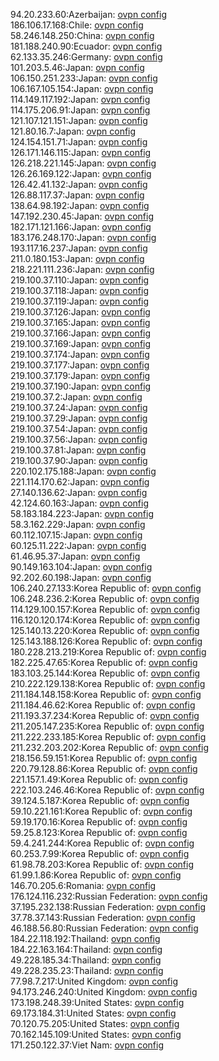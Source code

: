 94.20.233.60:Azerbaijan: [ovpn config](vpn/94_20_233_60.ovpn)  
186.106.17.168:Chile: [ovpn config](vpn/186_106_17_168.ovpn)  
58.246.148.250:China: [ovpn config](vpn/58_246_148_250.ovpn)  
181.188.240.90:Ecuador: [ovpn config](vpn/181_188_240_90.ovpn)  
62.133.35.246:Germany: [ovpn config](vpn/62_133_35_246.ovpn)  
101.203.5.46:Japan: [ovpn config](vpn/101_203_5_46.ovpn)  
106.150.251.233:Japan: [ovpn config](vpn/106_150_251_233.ovpn)  
106.167.105.154:Japan: [ovpn config](vpn/106_167_105_154.ovpn)  
114.149.117.192:Japan: [ovpn config](vpn/114_149_117_192.ovpn)  
114.175.206.91:Japan: [ovpn config](vpn/114_175_206_91.ovpn)  
121.107.121.151:Japan: [ovpn config](vpn/121_107_121_151.ovpn)  
121.80.16.7:Japan: [ovpn config](vpn/121_80_16_7.ovpn)  
124.154.151.71:Japan: [ovpn config](vpn/124_154_151_71.ovpn)  
126.171.146.115:Japan: [ovpn config](vpn/126_171_146_115.ovpn)  
126.218.221.145:Japan: [ovpn config](vpn/126_218_221_145.ovpn)  
126.26.169.122:Japan: [ovpn config](vpn/126_26_169_122.ovpn)  
126.42.41.132:Japan: [ovpn config](vpn/126_42_41_132.ovpn)  
126.88.117.37:Japan: [ovpn config](vpn/126_88_117_37.ovpn)  
138.64.98.192:Japan: [ovpn config](vpn/138_64_98_192.ovpn)  
147.192.230.45:Japan: [ovpn config](vpn/147_192_230_45.ovpn)  
182.171.121.166:Japan: [ovpn config](vpn/182_171_121_166.ovpn)  
183.176.248.170:Japan: [ovpn config](vpn/183_176_248_170.ovpn)  
193.117.16.237:Japan: [ovpn config](vpn/193_117_16_237.ovpn)  
211.0.180.153:Japan: [ovpn config](vpn/211_0_180_153.ovpn)  
218.221.111.236:Japan: [ovpn config](vpn/218_221_111_236.ovpn)  
219.100.37.110:Japan: [ovpn config](vpn/219_100_37_110.ovpn)  
219.100.37.118:Japan: [ovpn config](vpn/219_100_37_118.ovpn)  
219.100.37.119:Japan: [ovpn config](vpn/219_100_37_119.ovpn)  
219.100.37.126:Japan: [ovpn config](vpn/219_100_37_126.ovpn)  
219.100.37.165:Japan: [ovpn config](vpn/219_100_37_165.ovpn)  
219.100.37.166:Japan: [ovpn config](vpn/219_100_37_166.ovpn)  
219.100.37.169:Japan: [ovpn config](vpn/219_100_37_169.ovpn)  
219.100.37.174:Japan: [ovpn config](vpn/219_100_37_174.ovpn)  
219.100.37.177:Japan: [ovpn config](vpn/219_100_37_177.ovpn)  
219.100.37.179:Japan: [ovpn config](vpn/219_100_37_179.ovpn)  
219.100.37.190:Japan: [ovpn config](vpn/219_100_37_190.ovpn)  
219.100.37.2:Japan: [ovpn config](vpn/219_100_37_2.ovpn)  
219.100.37.24:Japan: [ovpn config](vpn/219_100_37_24.ovpn)  
219.100.37.29:Japan: [ovpn config](vpn/219_100_37_29.ovpn)  
219.100.37.54:Japan: [ovpn config](vpn/219_100_37_54.ovpn)  
219.100.37.56:Japan: [ovpn config](vpn/219_100_37_56.ovpn)  
219.100.37.81:Japan: [ovpn config](vpn/219_100_37_81.ovpn)  
219.100.37.90:Japan: [ovpn config](vpn/219_100_37_90.ovpn)  
220.102.175.188:Japan: [ovpn config](vpn/220_102_175_188.ovpn)  
221.114.170.62:Japan: [ovpn config](vpn/221_114_170_62.ovpn)  
27.140.136.62:Japan: [ovpn config](vpn/27_140_136_62.ovpn)  
42.124.60.163:Japan: [ovpn config](vpn/42_124_60_163.ovpn)  
58.183.184.223:Japan: [ovpn config](vpn/58_183_184_223.ovpn)  
58.3.162.229:Japan: [ovpn config](vpn/58_3_162_229.ovpn)  
60.112.107.15:Japan: [ovpn config](vpn/60_112_107_15.ovpn)  
60.125.11.222:Japan: [ovpn config](vpn/60_125_11_222.ovpn)  
61.46.95.37:Japan: [ovpn config](vpn/61_46_95_37.ovpn)  
90.149.163.104:Japan: [ovpn config](vpn/90_149_163_104.ovpn)  
92.202.60.198:Japan: [ovpn config](vpn/92_202_60_198.ovpn)  
106.240.27.133:Korea Republic of: [ovpn config](vpn/106_240_27_133.ovpn)  
106.248.236.2:Korea Republic of: [ovpn config](vpn/106_248_236_2.ovpn)  
114.129.100.157:Korea Republic of: [ovpn config](vpn/114_129_100_157.ovpn)  
116.120.120.174:Korea Republic of: [ovpn config](vpn/116_120_120_174.ovpn)  
125.140.13.220:Korea Republic of: [ovpn config](vpn/125_140_13_220.ovpn)  
125.143.188.126:Korea Republic of: [ovpn config](vpn/125_143_188_126.ovpn)  
180.228.213.219:Korea Republic of: [ovpn config](vpn/180_228_213_219.ovpn)  
182.225.47.65:Korea Republic of: [ovpn config](vpn/182_225_47_65.ovpn)  
183.103.25.144:Korea Republic of: [ovpn config](vpn/183_103_25_144.ovpn)  
210.222.129.138:Korea Republic of: [ovpn config](vpn/210_222_129_138.ovpn)  
211.184.148.158:Korea Republic of: [ovpn config](vpn/211_184_148_158.ovpn)  
211.184.46.62:Korea Republic of: [ovpn config](vpn/211_184_46_62.ovpn)  
211.193.37.234:Korea Republic of: [ovpn config](vpn/211_193_37_234.ovpn)  
211.205.147.235:Korea Republic of: [ovpn config](vpn/211_205_147_235.ovpn)  
211.222.233.185:Korea Republic of: [ovpn config](vpn/211_222_233_185.ovpn)  
211.232.203.202:Korea Republic of: [ovpn config](vpn/211_232_203_202.ovpn)  
218.156.59.151:Korea Republic of: [ovpn config](vpn/218_156_59_151.ovpn)  
220.79.128.86:Korea Republic of: [ovpn config](vpn/220_79_128_86.ovpn)  
221.157.1.49:Korea Republic of: [ovpn config](vpn/221_157_1_49.ovpn)  
222.103.246.46:Korea Republic of: [ovpn config](vpn/222_103_246_46.ovpn)  
39.124.5.187:Korea Republic of: [ovpn config](vpn/39_124_5_187.ovpn)  
59.10.221.161:Korea Republic of: [ovpn config](vpn/59_10_221_161.ovpn)  
59.19.170.16:Korea Republic of: [ovpn config](vpn/59_19_170_16.ovpn)  
59.25.8.123:Korea Republic of: [ovpn config](vpn/59_25_8_123.ovpn)  
59.4.241.244:Korea Republic of: [ovpn config](vpn/59_4_241_244.ovpn)  
60.253.7.99:Korea Republic of: [ovpn config](vpn/60_253_7_99.ovpn)  
61.98.78.203:Korea Republic of: [ovpn config](vpn/61_98_78_203.ovpn)  
61.99.1.86:Korea Republic of: [ovpn config](vpn/61_99_1_86.ovpn)  
146.70.205.6:Romania: [ovpn config](vpn/146_70_205_6.ovpn)  
176.124.116.232:Russian Federation: [ovpn config](vpn/176_124_116_232.ovpn)  
37.195.232.138:Russian Federation: [ovpn config](vpn/37_195_232_138.ovpn)  
37.78.37.143:Russian Federation: [ovpn config](vpn/37_78_37_143.ovpn)  
46.188.56.80:Russian Federation: [ovpn config](vpn/46_188_56_80.ovpn)  
184.22.118.192:Thailand: [ovpn config](vpn/184_22_118_192.ovpn)  
184.22.163.164:Thailand: [ovpn config](vpn/184_22_163_164.ovpn)  
49.228.185.34:Thailand: [ovpn config](vpn/49_228_185_34.ovpn)  
49.228.235.23:Thailand: [ovpn config](vpn/49_228_235_23.ovpn)  
77.98.7.217:United Kingdom: [ovpn config](vpn/77_98_7_217.ovpn)  
94.173.246.240:United Kingdom: [ovpn config](vpn/94_173_246_240.ovpn)  
173.198.248.39:United States: [ovpn config](vpn/173_198_248_39.ovpn)  
69.173.184.31:United States: [ovpn config](vpn/69_173_184_31.ovpn)  
70.120.75.205:United States: [ovpn config](vpn/70_120_75_205.ovpn)  
70.162.145.109:United States: [ovpn config](vpn/70_162_145_109.ovpn)  
171.250.122.37:Viet Nam: [ovpn config](vpn/171_250_122_37.ovpn)  
